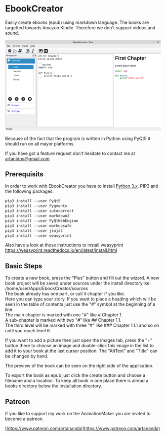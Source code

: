 # EbookCreator
Easily create ebooks (epub) using markdown language.
The books are targetted towards Amazon Kindle. Therefore we don't support videos and sound.

![](screen.png)

Because of the fact that the program is written in Python using PyQt5 it should run on all mayor platforms.

If you have got a feature request don't hesitate to contact me at <artanidos@gmail.com>

## Prerequisits
In order to work with EbookCreator you have to install [Python 3.x](https://www.python.org/downloads/), PIP3 and the following packages.  
```console
pip3 install --user PyQt5
pip3 install --user Pygments
pip3 install --user autocorrect
pip3 install --user markdown2
pip3 install --user PyQtWebEngine
pip3 install --user markupsafe
pip3 install --user jinja2
pip3 install --user weasyprint
```
Also have a look at these instructions to install weasyprint
https://weasyprint.readthedocs.io/en/latest/install.html

## Basic Steps
To create a new book, press the "Plus" button and fill out the wizard.
A new book project will be saved under sources under the install directorylike:  
/home/user/Apps/EbookCreator/sources  
The book already has one part, or call it chapter if you like.  
Here you can type your story. 
If you want to place a heading which will be seen in the table of contents just use the "#" symbol at the beginning of a line.  
The main chapter is marked with one "#" like # Chapter 1.  
A sub-chapter is marked with two "#" like ## Chapter 1.1.  
The third level will be marked with three "#" like ### Chapter 1.1.1 and so on until you reach level 6.  

If you want to add a picture then just open the images tab, press the "+" button there to choose an image and double-click this image in the list to add it to your book at the last cursor position. The "AltText" and "Title" can be changed by hand.

The preview of the book can be seen on the right side of the application.

To export the book as epub just click the create button and choose a filename and a location. To keep all book in one place there is alread a books directory below the installation directory.

## Patreon
If you like to support my work on the AnimationMaker you are invited to become a patreon.  

[https://www.patreon.com/artananda](https://www.patreon.com/artananda)

